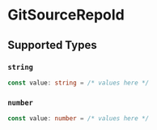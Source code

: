 # GitSourceRepoId


## Supported Types

### `string`

```typescript
const value: string = /* values here */
```

### `number`

```typescript
const value: number = /* values here */
```

